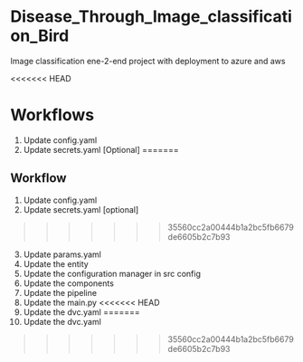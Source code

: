 # Disease_Through_Image_classification_Bird
Image classification ene-2-end project with deployment to azure and aws

<<<<<<< HEAD
# Workflows

1. Update config.yaml
2. Update secrets.yaml [Optional]
=======
## Workflow

1. Update config.yaml
2. Update secrets.yaml [optional]
>>>>>>> 35560cc2a00444b1a2bc5fb6679de6605b2c7b93
3. Update params.yaml
4. Update the entity
5. Update the configuration manager in src config
6. Update the components
7. Update the pipeline
8. Update the main.py
<<<<<<< HEAD
9. Update the dvc.yaml
=======
9. Update the dvc.yaml
>>>>>>> 35560cc2a00444b1a2bc5fb6679de6605b2c7b93
